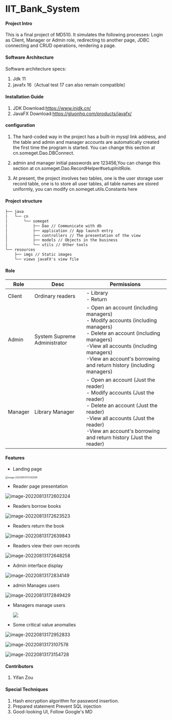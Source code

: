 # IIT_Bank_System

####   **Project Intro**
This is a final project of MD510. It simulates the following processes:
Login as Client, Manager or Admin role, redirecting to another page, JDBC connecting and CRUD operations, rendering a page.



####  **Software Architecture**
Software architecture specs:

1. Jdk 11
2. javafx 16（Actual test 17 can also remain compatible）




####  **Installation Guide**

1.  JDK Download:https://www.injdk.cn/
2.  JavaFX Download:https://gluonhq.com/products/javafx/



#### configuration

1. The hard-coded way in the project has a built-in mysql link address, and the table and admin and manager accounts are automatically created the first time the program is started. You can change this section at cn.someget.Dao.DBConnect.

2. admin and manager initial passwords are 123456,You can change this section at cn.someget.Dao.RecordHelper#setupInitRole.
3. At present, the project involves two tables, one is the user storage user record table, one is to store all user tables, all table names are stored uniformly, you can modify cn.someget.utils.Constants here

#### Project structure

```xml
├── java
│   └── cn
│       └── someget
│           ├── Dao // Communicate with db
│           ├── application // App launch entry
│           ├── controllers // The presentation of the view
│           ├── models // Objects in the business
│           └── utils // Other tools
└── resources
    ├── imgs // Static images
    └── views javaFX's view file
```



#### **Role**

| Role    | Desc                         | Permissions                                                  |
| ------- | ---------------------------- | ------------------------------------------------------------ |
| Client  | Ordinary readers             | - Library<br />- Return                                      |
| Admin   | System Supreme Administrator | - Open an account (including managers)<br />- Modify accounts (including managers)<br />- Delete an account (including managers)<br />-View all accounts (including managers)<br />-View an account's borrowing and return history (including managers) |
| Manager | Library Manager              | - Open an account (Just the reader)<br />- Modify accounts (Just the reader)<br />- Delete an account (Just the reader)<br />-View all accounts (Just the reader)<br />-View an account's borrowing and return history (Just the reader) |

####  **Features**

- Landing page

<img src="https://mypicgogo.oss-cn-hangzhou.aliyuncs.com/tuchuang20220813172142.png" alt="image-20220813172142559" style="zoom:50%;" />

- Reader page presentation

![image-20220813172602324](https://mypicgogo.oss-cn-hangzhou.aliyuncs.com/tuchuang20220813172602.png)

- Readers borrow books

![image-20220813172623523](https://mypicgogo.oss-cn-hangzhou.aliyuncs.com/tuchuang20220813172623.png)

- Readers return the book

![image-20220813172639843](https://mypicgogo.oss-cn-hangzhou.aliyuncs.com/tuchuang20220813172639.png)

- Readers view their own records

![image-20220813172648258](https://mypicgogo.oss-cn-hangzhou.aliyuncs.com/tuchuang20220813172648.png)

- Admin interface display

![image-20220813172834149](https://mypicgogo.oss-cn-hangzhou.aliyuncs.com/tuchuang20220813172834.png)

- admin Manages users

![image-20220813172849429](https://mypicgogo.oss-cn-hangzhou.aliyuncs.com/tuchuang20220813172849.png)

- Managers manage users

  ![](https://mypicgogo.oss-cn-hangzhou.aliyuncs.com/tuchuang20220813172919.png)

- Some critical value anomalies

![image-20220813172952833](https://mypicgogo.oss-cn-hangzhou.aliyuncs.com/tuchuang20220813172952.png)

![image-20220813173107578](https://mypicgogo.oss-cn-hangzhou.aliyuncs.com/tuchuang20220813173107.png)

![image-20220813173154728](https://mypicgogo.oss-cn-hangzhou.aliyuncs.com/tuchuang20220813173154.png)



####  **Contributors**

1.  Yifan Zou




#### Special Techniques

1.  Hash encryption algorithm for password insertion.
2.  Prepared statement Prevent SQL injection
3.  Good-looking UI, Follow Google's MD